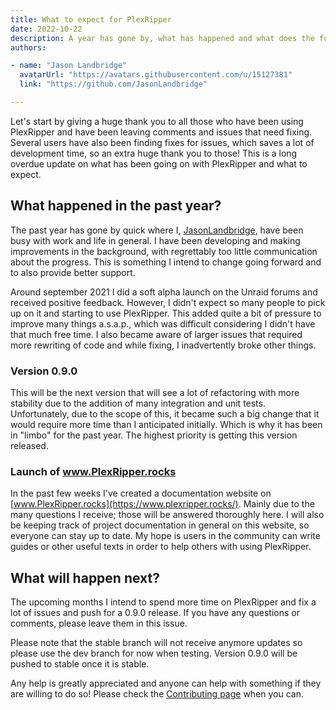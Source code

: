 ```yaml
---
title: What to expect for PlexRipper
date: 2022-10-22
description: A year has gone by, what has happened and what does the future hold for PlexRipper
authors:

- name: "Jason Landbridge"
  avatarUrl: "https://avatars.githubusercontent.com/u/15127381"
  link: "https://github.com/JasonLandbridge"

---
```


Let's start by giving a huge thank you to all those who have been using PlexRipper and have been leaving comments
and issues that need fixing. Several users have also been finding fixes for issues, which saves a lot of development
time, so an extra huge thank you to those! This is a long overdue update on what has been going on with PlexRipper and
what to expect.

## What happened in the past year?

The past year has gone by quick where I, [JasonLandbridge](https://github.com/JasonLandbridge), have been busy with work
and life in general. I have been developing and making improvements in the background, with regrettably too little
communication about the progress. This is something I intend to change going forward and to also provide better support.

Around september 2021 I did a soft alpha launch on the Unraid forums and received positive feedback. However, I didn't
expect so many people to pick up on it and starting to use PlexRipper. This added quite a bit of pressure to improve
many things a.s.a.p., which was difficult considering I didn't have that much free time. I also became aware of larger
issues that required more rewriting of code and while fixing, I inadvertently broke other things.

### Version 0.9.0

This will be the next version that will see a lot of refactoring with more stability due to the addition of many
integration and unit tests. Unfortunately, due to the scope of this, it became such a big change that it would require
more time than I anticipated initially. Which is why it has been in "limbo" for the past year. The highest priority is
getting this version released.

### Launch of www.PlexRipper.rocks

In the past few weeks I've created a documentation website on [www.PlexRipper.rocks](https://www.plexripper.rocks/). Mainly due to
the many questions I receive; those will be answered thoroughly here. I will also be keeping track of project documentation in general on this website, so everyone can stay up to date. My
hope is users in the community can write guides or other useful texts in order to help others with using PlexRipper.

## What will happen next?

The upcoming months I intend to spend more time on PlexRipper and fix a lot of issues and push for a 0.9.0 release. If
you have any questions or comments, please leave them in this issue.

Please note that the stable branch will not receive anymore updates so please use the dev branch for now when testing.
Version 0.9.0 will be pushed to stable once it is stable.

Any help is greatly appreciated and anyone can help with something if they are willing to do so! Please check the
[Contributing page](/contributing/overview) when you can. 
